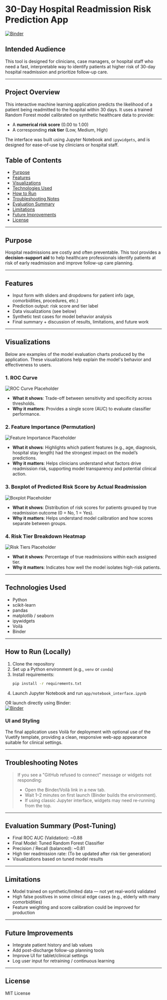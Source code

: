 # 30-Day Hospital Readmission Risk Prediction App
[![Binder](https://mybinder.org/badge_logo.svg)](https://mybinder.org/v2/gh/JeffAlexB/readmidtcheck/HEAD?urlpath=voila/render/app/notebook_interface.ipynb?template=material&fresh=true)

## Intended Audience
This tool is designed for clinicians, case managers, or hospital staff who need a fast, interpretable way to identify patients at higher risk of 30-day hospital readmission and prioritize follow-up care.

---
## Project Overview
This interactive machine learning application predicts the likelihood of a patient being readmitted to the hospital within 30 days. It uses a trained Random Forest model calibrated on synthetic healthcare data to provide:

- A **numerical risk score** (0.00 to 1.00)
- A corresponding **risk tier** (Low, Medium, High)

The interface was built using Jupyter Notebook and `ipywidgets`, and is designed for ease-of-use by clinicians or hospital staff.

## Table of Contents
- [Purpose](#purpose)
- [Features](#features)
- [Visualizations](#visualizations)
- [Technologies Used](#technologies-used)
- [How to Run](#how-to-run-locally)
- [Troubleshooting Notes](#troubleshooting-notes)
- [Evaluation Summary](#evaluation-summary)
- [Limitations](#limitations)
- [Future Improvements](#future-improvements)
- [License](#license)

---

## Purpose

Hospital readmissions are costly and often preventable. This tool provides a **decision-support aid** to help healthcare professionals identify patients at risk of early readmission and improve follow-up care planning.

---

## Features

- Input form with sliders and dropdowns for patient info (age, comorbidities, procedures, etc.)
- Prediction output: risk score and tier label
- Data visualizations (see below)
- Synthetic test cases for model behavior analysis
- Final summary + discussion of results, limitations, and future work

---

## Visualizations
Below are examples of the model evaluation charts produced by the application. These visualizations help explain the model's behavior and effectiveness to users.

### 1. ROC Curve
![ROC Curve Placeholder](https://github.com/JeffAlexB/readmidtcheck/blob/main/kaggle/visualizations/ROC_curve.png)
- **What it shows**: Trade-off between sensitivity and specificity across thresholds.
- **Why it matters**: Provides a single score (AUC) to evaluate classifier performance.
### 2. Feature Importance (Permutation)
![Feature Importance Placeholder](https://github.com/JeffAlexB/readmidtcheck/blob/main/kaggle/visualizations/feature_importance.png)
- **What it shows**: Highlights which patient features (e.g., age, diagnosis, hospital stay length) had the strongest impact on the model’s predictions.
- **Why it matters**: Helps clinicians understand what factors drive readmission risk, supporting model transparency and potential clinical action.
### 3. Boxplot of Predicted Risk Score by Actual Readmission
![Boxplot Placeholder](https://github.com/JeffAlexB/readmidtcheck/blob/main/kaggle/visualizations/risk_score.png)
- **What it shows**: Distribution of risk scores for patients grouped by true readmission outcome (0 = No, 1 = Yes).
- **Why it matters**: Helps understand model calibration and how scores separate between groups.
### 4. Risk Tier Breakdown Heatmap
![Risk Tiers Placeholder](https://github.com/JeffAlexB/readmidtcheck/blob/main/kaggle/visualizations/risktier_heatmap.png)
- **What it shows**: Percentage of true readmissions within each assigned tier.
- **Why it matters**: Indicates how well the model isolates high-risk patients.

---

## Technologies Used

- Python
- scikit-learn
- pandas
- matplotlib / seaborn
- ipywidgets
- Voilà
- Binder

---

## How to Run (Locally)

1. Clone the repository
2. Set up a Python environment (e.g., `venv` or `conda`)
3. Install requirements:
   ```bash
   pip install -r requirements.txt
   ```
4. Launch Jupyter Notebook and run `app/notebook_interface.ipynb`

OR launch directly using Binder:  
[![Binder](https://mybinder.org/badge_logo.svg)](https://mybinder.org/v2/gh/JeffAlexB/readmidtcheck/HEAD?urlpath=voila/render/app/notebook_interface.ipynb?template=material&fresh=true)

### UI and Styling
The final application uses Voilà for deployment with optional use of the Vuetify template, providing a clean, responsive web-app appearance suitable for clinical settings.


---

## Troubleshooting Notes

> If you see a "GitHub refused to connect" message or widgets not responding:
> - Open the Binder/Voilà link in a new tab.
> - Wait 1–2 minutes on first launch (Binder builds the environment).
> - If using classic Jupyter interface, widgets may need re-running from the top.

---

## Evaluation Summary (Post-Tuning)

- Final ROC AUC (Validation): ~0.88
- Final Model: Tuned Random Forest Classifier
- Precision / Recall (balanced): ~0.81
- High tier readmission rate: (To be updated after risk tier generation)
- Visualizations based on tuned model results


---

## Limitations

- Model trained on synthetic/limited data — not yet real-world validated
- High false positives in some clinical edge cases (e.g., elderly with many comorbidities)
- Feature weighting and score calibration could be improved for production

---

## Future Improvements

- Integrate patient history and lab values
- Add post-discharge follow-up planning tools
- Improve UI for tablet/clinical settings
- Log user input for retraining / continuous learning

---

## License
MIT License 
